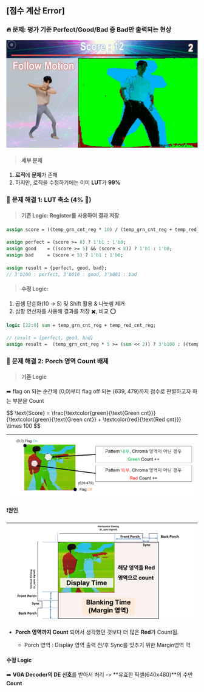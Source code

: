 ## [점수 계산 Error]

### 🔥 문제: 평가 기준 Perfect/Good/Bad 중 Bad만 출력되는 현상 


![게임 화면](https://github.com/2735C/VGA_Motion_Recognition_Game/blob/main/History/img/another/game_error_1.gif?raw=true)


> #### 세부 문제

1. **로직**에 **문제**가 존재
2. 하지만, 로직을 수정하기에는 이미 **LUT**가 **99%**


### 🤩 문제 해결 1: LUT 축소 (4% 🔽)

> #### 기존 Logic: Register를 사용하여 결과 저장

```systemverilog
assign score = ((temp_grn_cnt_reg * 10) / (temp_grn_cnt_reg + temp_red_cnt_reg));

assign perfect = (score >= 8) ? 1'b1 : 1'b0;
assign good    = ((score >= 5) && (score < 8)) ? 1'b1 : 1'b0;
assign bad     = (score < 5) ? 1'b1 : 1'b0;

assign result = {perfect, good, bad}; 
// 3'b100 : perfect, 3'b010 : good, 3'b001 : bad
```

> #### 수정 Logic: 
1. 곱셈 단순화(10 → 5) 및 Shift 활용 & 나눗셈 제거 
2. 삼항 연산자를 사용해 결과를 저장 ✖️, 비교 ⭕ 

```systemverilog
logic [22:0] sum = temp_grn_cnt_reg + temp_red_cnt_reg;

// result = {perfect, good, bad}
assign result =  (temp_grn_cnt_reg * 5 >= (sum << 2)) ? 3'b100 : ((temp_grn_cnt_reg << 1) < sum) ? 3'b001 : 3'b010; 
```

### 🤩 문제 해결 2:  Porch 영역 Count 배제

> #### 기존 Logic 

:arrow_right: flag on 되는 순간에 (0,0)부터 flag off 되는 (639, 479)까지 점수로 판별하고자 하는 부분을 Count

<p align="left">
$$
\text{Score} = \frac{\textcolor{green}{\text{Green cnt}}}{\textcolor{green}{\text{Green cnt}} + \textcolor{red}{\text{Red cnt}}} \times 100
$$
</p>

<img src="/History/img/hw/img_9.png" width=700> | 
--|


#### ❗원인
<img src="/History/img/hw/img_115.png" width=600> |
--|

* **Porch 영역까지 Count** 되어서 생각했던 것보다 더 많은 **Red**가 Count됨.

     *  Porch 영역 : Display 영역 출력 전/후 Sync를 맞추기 위한 Margin영역
역

#### 수정 Logic

:arrow_right: **VGA Decoder의 DE 신호**를 받아서 처리 -> **유효한 픽셀(640x480)**의 수만 **Count**

